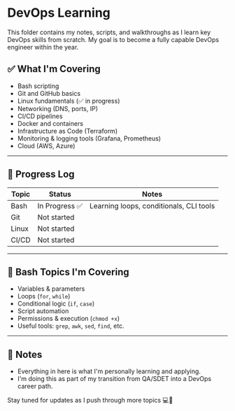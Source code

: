 # DevOps Learning

This folder contains my notes, scripts, and walkthroughs as I learn key DevOps skills from scratch. My goal is to become a fully capable DevOps engineer within the year.

## ✅ What I'm Covering

- Bash scripting 
- Git and GitHub basics
- Linux fundamentals (✅ in progress)
- Networking (DNS, ports, IP)
- CI/CD pipelines
- Docker and containers
- Infrastructure as Code (Terraform)
- Monitoring & logging tools (Grafana, Prometheus)
- Cloud (AWS, Azure)

---

## 📂 Progress Log

| Topic        | Status     | Notes                                |
|--------------|------------|--------------------------------------|
| Bash         | In Progress ✅ | Learning loops, conditionals, CLI tools |
| Git          | Not started |                                      |
| Linux        | Not started |                                      |
| CI/CD        | Not started |                                      |

---

## 🧠 Bash Topics I'm Covering

- Variables & parameters
- Loops (`for`, `while`)
- Conditional logic (`if`, `case`)
- Script automation
- Permissions & execution (`chmod +x`)
- Useful tools: `grep`, `awk`, `sed`, `find`, etc.

---

## 📘 Notes

- Everything in here is what I'm personally learning and applying.
- I'm doing this as part of my transition from QA/SDET into a DevOps career path.

Stay tuned for updates as I push through more topics 💻🚀
